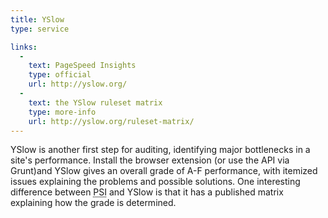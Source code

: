 ```yaml
---
title: YSlow
type: service

links:
  -
    text: PageSpeed Insights
    type: official
    url: http://yslow.org/
  -
    text: the YSlow ruleset matrix
    type: more-info
    url: http://yslow.org/ruleset-matrix/
---
```


YSlow is another first step for auditing, identifying major bottlenecks in a site's performance. Install the browser extension (or use the API via Grunt)and YSlow gives an overall grade of A-F performance, with itemized issues explaining the problems and possible solutions. One interesting difference between <abbr title="PageSpeed Insights">PSI</abbr> and YSlow is that it has a published matrix explaining how the grade is determined.
